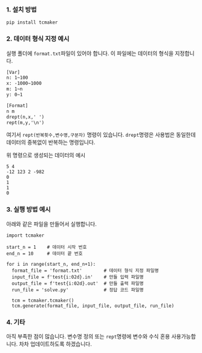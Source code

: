 ### 1. 설치 방법
```
pip install tcmaker
```

### 2. 데이터 형식 지정 예시
실행 폴더에 `format.txt`파일이 있어야 합니다. 이 파일에는 데이터의 형식을 지정합니다.

```format.txt
[Var]
n: 1~100
x: -1000~1000
m: 1~n
y: 0~1

[Format]
n m
drept(n,x,' ')
rept(m,y,'\n')
```
여기서 `rept(반복횟수,변수명,구분자)` 명령이 있습니다. `drept`명령은 사용법은 동일한데 데이터의 중복없이 반복하는 명령입니다.

위 명령으로 생성되는 데이터의 예시
```
5 4
-12 123 2 -982
0
1
1
0
```

### 3. 실행 방법 예시
아래와 같은 파일을 만들어서 실행합니다.
```
import tcmaker

start_n = 1    # 데이터 시작 번호
end_n = 10     # 데이터 끝 번호

for i in range(start_n, end_n+1):
  format_file = 'format.txt'        # 데이터 형식 지정 파일명
  input_file = f'test{i:02d}.in'    # 만들 입력 파일명
  output_file = f'test{i:02d}.out'  # 만들 출력 파일명
  run_file = 'solve.py'             # 정답 코드 파일명
  
  tcm = tcmaker.tcmaker()
  tcm.generate(format_file, input_file, output_file, run_file)
```

### 4. 기타
아직 부족한 점이 많습니다. 변수명 정의 또는 `rept`명령에 변수와 수식 혼용 사용가능합니다. 차차 업데이트하도록 하겠습니다.
